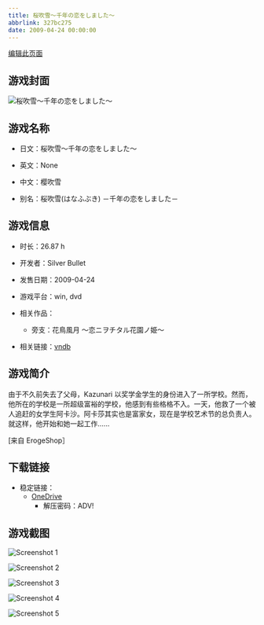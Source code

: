 ```yaml
---
title: 桜吹雪～千年の恋をしました～
abbrlink: 327bc275
date: 2009-04-24 00:00:00
---
```

[编辑此页面](https://github.com/ACG-3/ADV3-source/blob/main/source/_posts/games/%E6%A1%9C%E5%90%B9%E9%9B%AA%EF%BD%9E%E5%8D%83%E5%B9%B4%E3%81%AE%E6%81%8B%E3%82%92%E3%81%97%E3%81%BE%E3%81%97%E3%81%9F%EF%BD%9E.md)

## 游戏封面

![桜吹雪～千年の恋をしました～](https://pan.timero.xyz/onedrive/img_lib_001/%E6%A1%9C%E5%90%B9%E9%9B%AA%EF%BD%9E%E5%8D%83%E5%B9%B4%E3%81%AE%E6%81%8B%E3%82%92%E3%81%97%E3%81%BE%E3%81%97%E3%81%9F%EF%BD%9E_cover.avif)


## 游戏名称

- 日文：桜吹雪～千年の恋をしました～
- 英文：None
- 中文：樱吹雪

- 别名：桜吹雪(はなふぶき) －千年の恋をしました－


## 游戏信息

- 时长：26.87 h
- 开发者：Silver Bullet
- 发售日期：2009-04-24
- 游戏平台：win, dvd
- 相关作品：
   - 旁支：花鳥風月 ～恋ニヲチタル花園ノ姫～

- 相关链接：[vndb](https://vndb.org/v1369)


## 游戏简介

由于不久前失去了父母，Kazunari 以奖学金学生的身份进入了一所学校。然而，他所在的学校是一所超级富裕的学校，他感到有些格格不入。一天，他救了一个被人追赶的女学生阿卡沙。阿卡莎其实也是富家女，现在是学校艺术节的总负责人。就这样，他开始和她一起工作......

[来自 ErogeShop］


## 下载链接

- 稳定链接：
    - [OneDrive](https://pan.timero.xyz/onedrive/adv_lib_001/%E6%A1%9C%E5%90%B9%E9%9B%AA%EF%BD%9E%E5%8D%83%E5%B9%B4%E3%81%AE%E6%81%8B%E3%82%92%E3%81%97%E3%81%BE%E3%81%97%E3%81%9F%EF%BD%9E)
        - 解压密码：ADV!



## 游戏截图


![Screenshot 1](https://pan.timero.xyz/onedrive/img_lib_001/%E6%A1%9C%E5%90%B9%E9%9B%AA%EF%BD%9E%E5%8D%83%E5%B9%B4%E3%81%AE%E6%81%8B%E3%82%92%E3%81%97%E3%81%BE%E3%81%97%E3%81%9F%EF%BD%9E_Screenshot_1.avif)

![Screenshot 2](https://pan.timero.xyz/onedrive/img_lib_001/%E6%A1%9C%E5%90%B9%E9%9B%AA%EF%BD%9E%E5%8D%83%E5%B9%B4%E3%81%AE%E6%81%8B%E3%82%92%E3%81%97%E3%81%BE%E3%81%97%E3%81%9F%EF%BD%9E_Screenshot_2.avif)

![Screenshot 3](https://pan.timero.xyz/onedrive/img_lib_001/%E6%A1%9C%E5%90%B9%E9%9B%AA%EF%BD%9E%E5%8D%83%E5%B9%B4%E3%81%AE%E6%81%8B%E3%82%92%E3%81%97%E3%81%BE%E3%81%97%E3%81%9F%EF%BD%9E_Screenshot_3.avif)

![Screenshot 4](https://pan.timero.xyz/onedrive/img_lib_001/%E6%A1%9C%E5%90%B9%E9%9B%AA%EF%BD%9E%E5%8D%83%E5%B9%B4%E3%81%AE%E6%81%8B%E3%82%92%E3%81%97%E3%81%BE%E3%81%97%E3%81%9F%EF%BD%9E_Screenshot_4.avif)

![Screenshot 5](https://pan.timero.xyz/onedrive/img_lib_001/%E6%A1%9C%E5%90%B9%E9%9B%AA%EF%BD%9E%E5%8D%83%E5%B9%B4%E3%81%AE%E6%81%8B%E3%82%92%E3%81%97%E3%81%BE%E3%81%97%E3%81%9F%EF%BD%9E_Screenshot_5.avif)

